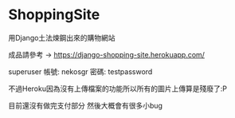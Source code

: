 # ShoppingSite
用Django土法煉鋼出來的購物網站

成品請參考 → https://django-shopping-site.herokuapp.com/

superuser
帳號: nekosgr
密碼: testpassword

不過Heroku因為沒有上傳檔案的功能所以所有的圖片上傳算是殘廢了:P

目前還沒有做完支付部分
然後大概會有很多小bug
